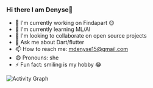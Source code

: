 ### Hi there I am Denyse👋

- 🔭 I'm currently working on Findapart 😊
- 🌱 I'm currently learning ML/AI
- 👯 I'm looking to collaborate on open source projects
- 💬 Ask me about Dart/flutter
- 📫 How to reach me: mdenyse15@gmail.com
- 😄 Pronouns: she
- ⚡ Fun fact: smiling is my hobby 😂

![Activity Graph](https://activity-graph.herokuapp.com/graph?username=dmutoni&theme=github&hide_border=true&bg_color=0d1117&area_color=1f6fea&line=38d252&point=1f6fea&color=fefefe)
